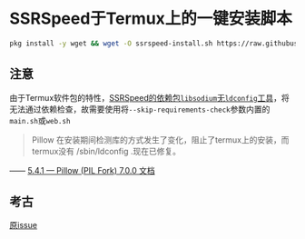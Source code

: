 # SSRSpeed于Termux上的一键安装脚本
```bash
pkg install -y wget && wget -O ssrspeed-install.sh https://raw.githubusercontent.com/w311ang/SSRSpeed-script/master/install.sh && bash ssrspeed-install.sh
```
## 注意
由于Termux软件包的特性，[SSRSpeed的依赖包`libsodium`无`ldconfig`工具](https://www.osgeo.cn/pillow/releasenotes/5.4.1.html)，将无法通过依赖检查，故需要使用将`--skip-requirements-check`参数内置的`main.sh`或`web.sh`
> Pillow 在安装期间检测库的方式发生了变化，阻止了termux上的安装，而termux没有 /sbin/ldconfig .现在已修复。

—— [5.4.1 — Pillow (PIL Fork) 7.0.0 文档](https://www.osgeo.cn/pillow/releasenotes/5.4.1.html)
## 考古
[原issue](https://github.com/NyanChanMeow/SSRSpeed/issues/108)
